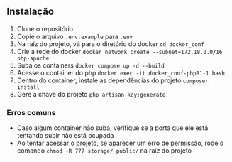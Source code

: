 ## Instalação
1. Clone o repositório
2. Copie o arquivo `.env.example` para `.env`
3. Na raíz do projeto, vá para o diretório do docker `cd docker_conf`
4. Crie a rede do docker `docker network create --subnet=172.18.0.0/16 php-apache`
5. Suba os containers `docker compose up -d --build`
6. Acesse o container do php `docker exec -it docker_conf-php81-1 bash`
7. Dentro do container, instale as dependências do projeto `composer install`
8. Gere a chave do projeto `php artisan key:generate`

### Erros comuns
- Caso algum container não suba, verifique se a porta que ele está tentando subir não está ocupada
- Ao tentar acessar o projeto, se aparecer um erro de permissão, rode o comando `chmod -R 777 storage/ public/` na raíz do projeto
